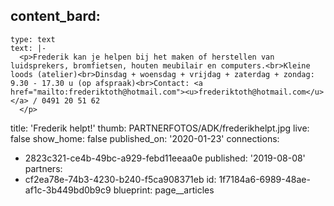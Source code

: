 content_bard:
  -
    type: text
    text: |-
      <p>Frederik kan je helpen bij het maken of herstellen van luidsprekers, bromfietsen, houten meubilair en computers.<br>Kleine loods (atelier)<br>Dinsdag + woensdag + vrijdag + zaterdag + zondag: 9.30 - 17.30 u (op afspraak)<br>Contact: <a href="mailto:frederiktoth@hotmail.com"><u>frederiktoth@hotmail.com</u></a> / 0491 20 51 62
      </p>
title: 'Frederik helpt!'
thumb: PARTNERFOTOS/ADK/frederikhelpt.jpg
live: false
show_home: false
published_on: '2020-01-23'
connections:
  - 2823c321-ce4b-49bc-a929-febd11eeaa0e
published: '2019-08-08'
partners:
  - cf2ea78e-74b3-4230-b240-f5ca908371eb
id: 1f7184a6-6989-48ae-af1c-3b449bd0b9c9
blueprint: page__articles

